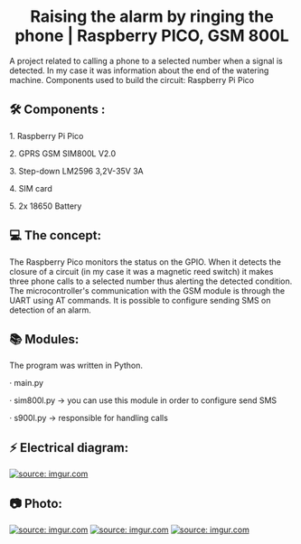 <h1 align="center" id="title">Raising the alarm by ringing the phone | Raspberry PICO, GSM 800L</h1>

<p id="description">A project related to calling a phone to a selected number when a signal is detected. In my case it was information about the end of the watering machine. Components used to build the circuit: Raspberry Pi Pico</p>

<h2>🛠️ Components :</h2>
<p> </p>
<p>1. Raspberry Pi Pico</p>
<p>2. GPRS GSM SIM800L V2.0</p>
<p>3. Step-down LM2596 3,2V-35V 3A</p>
<p>4. SIM card</p>
<p>5. 2x 18650 Battery</p>

<h2>💻 The concept:</h2>
The Raspberry Pico monitors the status on the GPIO. When it detects the closure of a circuit (in my case it was a magnetic reed switch) it makes three phone calls to a selected number thus alerting the detected condition. The microcontroller's communication with the GSM module is through the UART using AT commands. It is possible to configure sending SMS on detection of an alarm.
<h2>📚 Modules:</h2>
The program was written in Python.
<p> </p>
<p>· main.py </p>
<p>· sim800l.py -> you can use this module in order to configure send SMS</p>
<p>· s900l.py  -> responsible for handling calls</p>
<h2>⚡ Electrical diagram:</h2>
<a href="https://imgur.com/RagxC7A"><img src="https://i.imgur.com/RagxC7A.png" title="source: imgur.com" /></a>
<h2>📷 Photo:</h2>
<a href="https://imgur.com/pEzJboc"><img src="https://i.imgur.com/pEzJboc.jpg" title="source: imgur.com" /></a>
<a href="https://imgur.com/3nCrnjO"><img src="https://i.imgur.com/3nCrnjO.jpg" title="source: imgur.com" /></a>
<a href="https://imgur.com/HUJQ0S0"><img src="https://i.imgur.com/HUJQ0S0.jpg" title="source: imgur.com" /></a>

